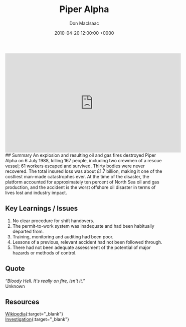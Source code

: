 ﻿---
title: Piper Alpha
author: Don MacIsaac
date: 2010-04-20 12:00:00 +0000
categories: [Accidents, Offshore]
tags: [Shift Handover, Permit to Work, Lessons Learnt]
---
<iframe width="560" height="315" src="https://www.youtube.com/embed/oWQxxV7ejg8" title="YouTube video player" frameborder="0" allow="accelerometer; autoplay; clipboard-write; encrypted-media; gyroscope; picture-in-picture" allowfullscreen></iframe>
## Summary
An explosion and resulting oil and gas fires destroyed Piper Alpha on 6 July 1988, killing 167 people, including two crewmen of a rescue vessel; 61 workers escaped and survived. Thirty bodies were never recovered. The total insured loss was about £1.7 billion, making it one of the costliest man-made catastrophes ever. At the time of the disaster, the platform accounted for approximately ten percent of North Sea oil and gas production, and the accident is the worst offshore oil disaster in terms of lives lost and industry impact.


## Key Learnings / Issues
1. No clear procedure for shift handovers.
2. The permit-to-work system was inadequate and had been habitually departed from.
3. Training, monitoring and auditing had been poor.
4. Lessons of a previous, relevant accident had not been followed through.
5. There had not been adequate assessment of the potential of major hazards or methods of control.


## Quote
*“Bloody Hell. It's really on fire, isn't it.”*        \
Unknown


## Resources
[Wikipedia](https://en.wikipedia.org/wiki/Piper_Alpha){:target="_blank"}        \
[Investigation](https://www.hse.gov.uk/offshore/piper-alpha-disaster-public-inquiry.htm#){:target="_blank"}